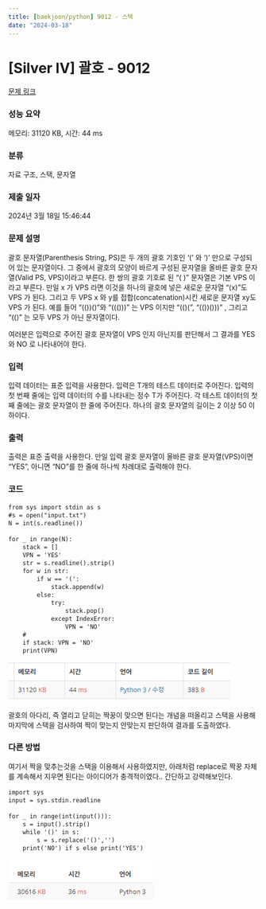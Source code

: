 ```yaml
---
title: [baekjoon/python] 9012 - 스택
date: "2024-03-18"
---
```


# [Silver IV] 괄호 - 9012 

[문제 링크](https://www.acmicpc.net/problem/9012) 

### 성능 요약

메모리: 31120 KB, 시간: 44 ms

### 분류

자료 구조, 스택, 문자열

### 제출 일자

2024년 3월 18일 15:46:44

### 문제 설명

<p>괄호 문자열(Parenthesis String, PS)은 두 개의 괄호 기호인 ‘(’ 와 ‘)’ 만으로 구성되어 있는 문자열이다. 그 중에서 괄호의 모양이 바르게 구성된 문자열을 올바른 괄호 문자열(Valid PS, VPS)이라고 부른다. 한 쌍의 괄호 기호로 된 “( )” 문자열은 기본 VPS 이라고 부른다. 만일 x 가 VPS 라면 이것을 하나의 괄호에 넣은 새로운 문자열 “(x)”도 VPS 가 된다. 그리고 두 VPS x 와 y를 접합(concatenation)시킨 새로운 문자열 xy도 VPS 가 된다. 예를 들어 “(())()”와 “((()))” 는 VPS 이지만 “(()(”, “(())()))” , 그리고 “(()” 는 모두 VPS 가 아닌 문자열이다. </p>

<p>여러분은 입력으로 주어진 괄호 문자열이 VPS 인지 아닌지를 판단해서 그 결과를 YES 와 NO 로 나타내어야 한다. </p>

### 입력 

 <p>입력 데이터는 표준 입력을 사용한다. 입력은 T개의 테스트 데이터로 주어진다. 입력의 첫 번째 줄에는 입력 데이터의 수를 나타내는 정수 T가 주어진다. 각 테스트 데이터의 첫째 줄에는 괄호 문자열이 한 줄에 주어진다. 하나의 괄호 문자열의 길이는 2 이상 50 이하이다. </p>

### 출력 

 <p>출력은 표준 출력을 사용한다. 만일 입력 괄호 문자열이 올바른 괄호 문자열(VPS)이면 “YES”, 아니면 “NO”를 한 줄에 하나씩 차례대로 출력해야 한다. </p>

### 코드
```PY
from sys import stdin as s
#s = open("input.txt")
N = int(s.readline())

for _ in range(N):
    stack = []
    VPN = 'YES'
    str = s.readline().strip()
    for w in str:
        if w == '(':
            stack.append(w)
        else:
            try:
                stack.pop()
            except IndexError:
                VPN = 'NO'
    #
    if stack: VPN = 'NO'
    print(VPN)
```

![alt text](image.png)

괄호의 아다리, 즉 열리고 닫히는 짝꿍이 맞으면 된다는 개념을 떠올리고 스택을 사용해 마지막에 스택을 검사하여 짝이 맞는지 안맞는지 판단하여 결과를 도출하였다. 

### 다른 방법
여기서 짝을 맞추는것을 스택을 이용해서 사용하였지만, 아래처럼 replace로 짝꿍 자체를 계속해서 지우면 된다는 아이디어가 충격적이였다.. 간단하고 강력해보인다.
```PY
import sys
input = sys.stdin.readline

for _ in range(int(input())):
    s = input().strip()
    while '()' in s:
        s = s.replace('()','')
    print('NO') if s else print('YES')
```
![alt text](image-1.png)